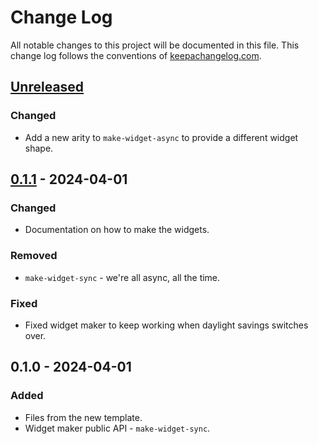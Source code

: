 # Change Log
All notable changes to this project will be documented in this file. This change log follows the conventions of [keepachangelog.com](http://keepachangelog.com/).

## [Unreleased]
### Changed
- Add a new arity to `make-widget-async` to provide a different widget shape.

## [0.1.1] - 2024-04-01
### Changed
- Documentation on how to make the widgets.

### Removed
- `make-widget-sync` - we're all async, all the time.

### Fixed
- Fixed widget maker to keep working when daylight savings switches over.

## 0.1.0 - 2024-04-01
### Added
- Files from the new template.
- Widget maker public API - `make-widget-sync`.

[Unreleased]: https://github.com/flycheckid/core-service/compare/0.1.1...HEAD
[0.1.1]: https://github.com/flycheckid/core-service/compare/0.1.0...0.1.1
